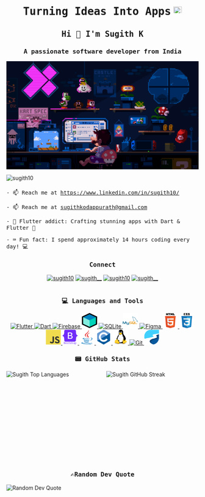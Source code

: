 <h1 align="center"><samp>Turning Ideas Into Apps</samp> <img src="https://github.com/mupezzuol/mupezzuol/blob/master/assets/earth.gif" width="22px" height="22px"> </h1>

<h2 align="center"><samp>Hi 👋 I'm Sugith K</samp></h2>
<h3 align="center"><samp>A passionate software developer from India</samp> </h3>

<img align="center" alt="Coding" width="1000" src="https://raw.githubusercontent.com/sugith10/images/main/gif/mario-working.gif">

<p align="left"> <img src="https://komarev.com/ghpvc/?username=sugith10&label=Profile%20views&color=0e75b6&style=flat" alt="sugith10" /> </p>

<div style="margin-bottom: 20px;"></div>

<samp>- 📫 Reach me at https://www.linkedin.com/in/sugith10/</samp>

<samp>- 📫 Reach me at sugithkodappurath@gmail.com</samp>

<samp>- 📱 Flutter addict: Crafting stunning apps with Dart & Flutter 💙</samp>

<samp>- ⌨️ Fun fact: I spend approximately 14 hours coding every day! 💻</samp>


<div style="margin-bottom: 20px;"></div>

<h3 align="center"><samp>Connect</samp></h3>
<p align="center">
<a href="https://linkedin.com/in/sugith10" target="blank"><img src="https://raw.githubusercontent.com/rahuldkjain/github-profile-readme-generator/master/src/images/icons/Social/linked-in-alt.svg" alt="sugith10" height="30" width="40" /></a>
  <a href="https://twitter.com/sugith__" target="blank"><img src="https://raw.githubusercontent.com/rahuldkjain/github-profile-readme-generator/master/src/images/icons/Social/twitter.svg" alt="sugith__" height="30" width="40" /></a>
  <a href="https://www.leetcode.com/sugith10" target="blank"><img src="https://raw.githubusercontent.com/rahuldkjain/github-profile-readme-generator/master/src/images/icons/Social/leet-code.svg" alt="sugith10" height="30" width="40" /></a>
<!--   <a href="https://dev.to/sugith__" target="blank"><img src="https://raw.githubusercontent.com/rahuldkjain/github-profile-readme-generator/master/src/images/icons/Social/devto.svg" alt="sugith__" height="30" width="40" /></a> -->
  <a href="https://medium.com/@sugith__" target="blank"><img src="https://raw.githubusercontent.com/rahuldkjain/github-profile-readme-generator/master/src/images/icons/Social/medium.svg" alt="sugith__" height="30" width="40" /></a>
 <!-- <a href="https://www.hackerearth.com/@sugith__" target="blank"><img src="https://raw.githubusercontent.com/rahuldkjain/github-profile-readme-generator/master/src/images/icons/Social/hackerearth.svg" alt="@sugith__" height="30" width="40" /></a>  -->    
</p>
<div style="margin-bottom: 40px;"></div>
<h3 align="center"><samp>💻 Languages and Tools</samp></h3>

<p align="center">
  <a href="https://flutter.dev" target="_blank" rel="noreferrer">
    <img src="https://www.vectorlogo.zone/logos/flutterio/flutterio-icon.svg" alt="Flutter" width="40" height="40"/>
  </a>
  <a href="https://dart.dev" target="_blank" rel="noreferrer">
    <img src="https://www.vectorlogo.zone/logos/dartlang/dartlang-icon.svg" alt="Dart" width="40" height="40"/>
  </a>
  <a href="https://firebase.google.com/" target="_blank" rel="noreferrer">
    <img src="https://www.vectorlogo.zone/logos/firebase/firebase-icon.svg" alt="Firebase" width="40" height="40"/>
  </a>
   <a href="https://bloclibrary.dev" target="_blank" rel="noreferrer">
    <img src="https://raw.githubusercontent.com/sugith10/images/main/technologies/bloc.png" alt="Riverpod" width="40" height="40"/>
  </a>
  <a href="https://www.sqlite.org/" target="_blank" rel="noreferrer">
    <img src="https://www.vectorlogo.zone/logos/sqlite/sqlite-icon.svg" alt="SQLite" width="40" height="40"/>
  </a>
  <a href="https://www.mysql.com/" target="_blank" rel="noreferrer">
    <img src="https://raw.githubusercontent.com/devicons/devicon/master/icons/mysql/mysql-original-wordmark.svg" alt="MySQL" width="40" height="40"/>
  </a>
  <a href="https://www.figma.com/" target="_blank" rel="noreferrer">
    <img src="https://www.vectorlogo.zone/logos/figma/figma-icon.svg" alt="Figma" width="40" height="40"/>
  </a>
  <a href="https://www.w3.org/html/" target="_blank" rel="noreferrer">
    <img src="https://raw.githubusercontent.com/devicons/devicon/master/icons/html5/html5-original-wordmark.svg" alt="HTML5" width="40" height="40"/>
  </a>
  <a href="https://www.w3schools.com/css/" target="_blank" rel="noreferrer">
    <img src="https://raw.githubusercontent.com/devicons/devicon/master/icons/css3/css3-original-wordmark.svg" alt="CSS3" width="40" height="40"/>
  </a>
  <a href="https://developer.mozilla.org/en-US/docs/Web/JavaScript" target="_blank" rel="noreferrer">
    <img src="https://raw.githubusercontent.com/devicons/devicon/master/icons/javascript/javascript-original.svg" alt="JavaScript" width="40" height="40"/>
  </a>
  <a href="https://getbootstrap.com" target="_blank" rel="noreferrer">
    <img src="https://raw.githubusercontent.com/devicons/devicon/master/icons/bootstrap/bootstrap-plain-wordmark.svg" alt="Bootstrap" width="40" height="40"/>
  </a>
  <a href="https://www.java.com" target="_blank" rel="noreferrer">
    <img src="https://raw.githubusercontent.com/devicons/devicon/master/icons/java/java-original.svg" alt="Java" width="40" height="40"/>
  </a>
  <a href="https://www.cprogramming.com/" target="_blank" rel="noreferrer">
    <img src="https://raw.githubusercontent.com/devicons/devicon/master/icons/c/c-original.svg" alt="C" width="40" height="40"/>
  </a>
  <a href="https://www.linux.org/" target="_blank" rel="noreferrer">
    <img src="https://raw.githubusercontent.com/devicons/devicon/master/icons/linux/linux-original.svg" alt="Linux" width="40" height="40"/>
  </a>
  <a href="https://git-scm.com/" target="_blank" rel="noreferrer">
    <img src="https://www.vectorlogo.zone/logos/git-scm/git-scm-icon.svg" alt="Git" width="40" height="40"/>
  </a>
   </a>
  <a href="https://riverpod.dev" target="_blank" rel="noreferrer">
    <img src="https://raw.githubusercontent.com/sugith10/images/main/technologies/riverpod.png" alt="Riverpod" width="40" height="40"/>
  </a>
</p>


<h3 align="center"><samp>📟 GitHub Stats</samp></h3>
<div style="display: flex; justify-content: space-between; align-items: stretch;">
  <!-- Top Languages Stats -->
  <img src="https://github-readme-stats.vercel.app/api/top-langs?username=sugith10&show_icons=true&locale=en&layout=compact" alt="Sugith Top Languages" width="48%" height="200" style="object-fit: cover;"/>
  <!-- GitHub Streak Stats -->
  <img src="https://github-readme-streak-stats.herokuapp.com/?user=sugith10" alt="Sugith GitHub Streak" width="48%" height="200" style="object-fit: cover;"/>
</div>

<div style="margin-bottom: 60px;"></div>
<h3 align="center"><samp>✍️Random Dev Quote</samp></h3>
    <div>
      <img src="https://quotes-github-readme.vercel.app/api?type=horizontal&theme=vue" alt="Random Dev Quote" />
    </div>
